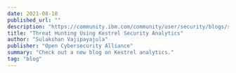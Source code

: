 ```yaml
---
date: 2021-08-18
published_url: ""
description: "https://community.ibm.com/community/user/security/blogs/sulakshan-vajipayajula/2021/08/19/threat-hunting-using-kestrel-security-analytics"
title: "Threat Hunting Using Kestrel Security Analytics"
author: "Sulakshan Vajipayajula"
publisher: "Open Cybersecurity Alliance"
summary: "Check out a new blog on Kestrel analytics."
tag: "blog"
---
```

